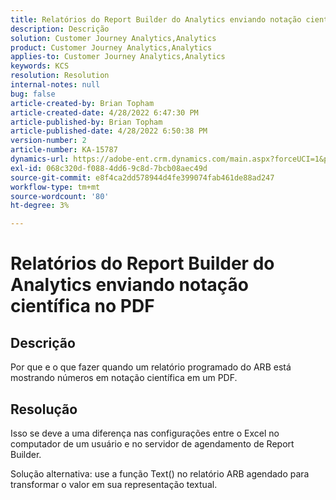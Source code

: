 ```yaml
---
title: Relatórios do Report Builder do Analytics enviando notação científica no PDF
description: Descrição
solution: Customer Journey Analytics,Analytics
product: Customer Journey Analytics,Analytics
applies-to: Customer Journey Analytics,Analytics
keywords: KCS
resolution: Resolution
internal-notes: null
bug: false
article-created-by: Brian Topham
article-created-date: 4/28/2022 6:47:30 PM
article-published-by: Brian Topham
article-published-date: 4/28/2022 6:50:38 PM
version-number: 2
article-number: KA-15787
dynamics-url: https://adobe-ent.crm.dynamics.com/main.aspx?forceUCI=1&pagetype=entityrecord&etn=knowledgearticle&id=e0a453a2-23c7-ec11-a7b6-0022480a1b03
exl-id: 068c320d-f088-4dd6-9c8d-7bcb08aec49d
source-git-commit: e8f4ca2dd578944d4fe399074fab461de88ad247
workflow-type: tm+mt
source-wordcount: '80'
ht-degree: 3%

---
```


# Relatórios do Report Builder do Analytics enviando notação científica no PDF

## Descrição


Por que e o que fazer quando um relatório programado do ARB está mostrando números em notação científica em um PDF.


## Resolução


Isso se deve a uma diferença nas configurações entre o Excel no computador de um usuário e no servidor de agendamento de Report Builder.

Solução alternativa: use a função Text() no relatório ARB agendado para transformar o valor em sua representação textual.
